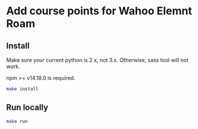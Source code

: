 Add course points for Wahoo Elemnt Roam
================================

Install
-------
Make sure your current python is 2.x, not 3.x. Otherwise, sass tool will not work.

npm >= v14.18.0 is required.

```bash
make install
```

Run locally
-----------
```bash
make run
```
